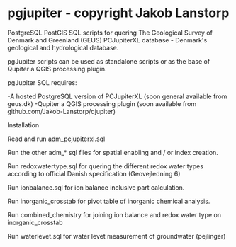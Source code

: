 # pgjupiter - copyright Jakob Lanstorp

PostgreSQL PostGIS SQL scripts for quering The Geological Survey of Denmark and Greenland (GEUS) PCJupiterXL database - Denmark's geological and hydrological database.

pgJupiter scripts can be used as standalone scripts or as the base of Qupiter a QGIS processing plugin.

pgJupiter SQL requires:

  -A hosted PostgreSQL version of PCJupiterXL (soon general available from geus.dk) 
  -Qupiter a QGIS processing plugin (soon available from github.com/Jakob-Lanstorp/qjupiter)

Installation

Read and run adm_pcjupiterxl.sql

Run the other adm_* sql files for spatial enabling and / or index creation.

Run redoxwatertype.sql for quering the different redox water types according to official Danish specification 
(Geovejledning 6)

Run ionbalance.sql for ion balance inclusive part calculation.

Run inorganic_crosstab for pivot table of inorganic chemical analysis.

Run combined_chemistry for joining ion balance and redox water type on inorganic_crosstab

Run waterlevet.sql for water levet measurement of groundwater (pejlinger)
